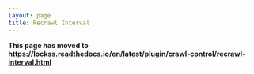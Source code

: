 ```yaml
---
layout: page
title: Recrawl Interval
---
```


**This page has moved to <https://lockss.readthedocs.io/en/latest/plugin/crawl-control/recrawl-interval.html>**
